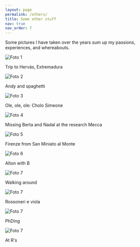 ```yaml
---
layout: page
permalink: /others/
title: Some other stuff
nav: true
nav_order: 7
---
```

Some pictures I have taken over the years sum up my passions, experiences, and whereabouts.

<div class="photo-gallery">
  <div class="photo-item">
    <img src="{{ '/assets/img/1.jpg' | relative_url }}" alt="Foto 1">
    <p>Trip to Hervás, Extremadura</p>
  </div>
  <div class="photo-item">
    <img src="{{ '/assets/img/2.jpg' | relative_url }}" alt="Foto 2">
    <p>Andy and spaghetti</p>
  </div>
  <div class="photo-item">
    <img src="{{ '/assets/img/3.jpg' | relative_url }}" alt="Foto 3">
    <p>Ole, ole, ole: Cholo Simeone</p>
  </div>
  <div class="photo-item">
    <img src="{{ '/assets/img/4.jpg' | relative_url }}" alt="Foto 4">
    <p>Missing Berta and Nadal at the research Mecca</p>
  </div>
  <div class="photo-item">
    <img src="{{ '/assets/img/5.jpg' | relative_url }}" alt="Foto 5">
    <p>Firenze from San Miniato al Monte</p>
  </div>
  <div class="photo-item">
    <img src="{{ '/assets/img/6.jpg' | relative_url }}" alt="Foto 6">
    <p>Alton with B</p>
  </div>
  <div class="photo-item">
    <img src="{{ '/assets/img/7.jpg' | relative_url }}" alt="Foto 7">
    <p>Walking around</p>
  </div>
  <div class="photo-item">
    <img src="{{ '/assets/img/8.jpg' | relative_url }}" alt="Foto 7">
    <p>Rossoneri e viola</p>
  </div>
  <div class="photo-item">
    <img src="{{ '/assets/img/9.jpg' | relative_url }}" alt="Foto 7">
    <p>PhDing</p>
  </div>
  <div class="photo-item">
    <img src="{{ '/assets/img/10.jpg' | relative_url }}" alt="Foto 7">
    <p>At R's</p>
  </div>
</div>

